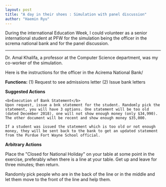 ```yaml
---
layout: post
title: "A day in their shoes : Simulation with panel discussion"
author: "Haemin Ryu"
---
```


During the international Education Week, I could volunteer as a senior international student at PFW for the simulation being the officer in the screma national bank and for the panel discussion. 

_____________________

Dr. Amal Khalifa, a professor at the Computer Science department, was my co-worker of the simulation. 

Here is the instructions for the officer in the Acirema National Bank/ 

<b>Functions:</b>
  (1) Request to see admissions letter
  (2) Issue bank letters      
  
<b>Suggested Actions</b> 

    <b>Execution of Bank Statement</b>
    Upon request, issue a bnk statement for the student. Randomly pick the statement, you will have 3 options. One statement will be too old (dated December 2018), one will not show enough money (only $34,990).
    The other document will be recent and show enough money $35,000. 
    
    If a student was issued the statement which is too old or not enough money, they will be sent back to the bank to get an updated statement from the Purdue Fort Wayne School official. 
    
<b>Arbitrary Actions</b>

Place the "Closed for National Holiday" on your table at some point in the exercise, preferably when there is a line at your table. 
Get up and leave for three minutes; then return. 

Randomly pick people who are in the back of the line or in the middle and let them move to the front of the line and help them. 

